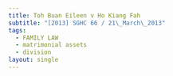 ```yaml
---
title: Toh Buan Eileen v Ho Kiang Fah
subtitle: "[2013] SGHC 66 / 21\_March\_2013"
tags:
  - FAMILY LAW
  - matrimonial assets
  - division
layout: single
---
```


